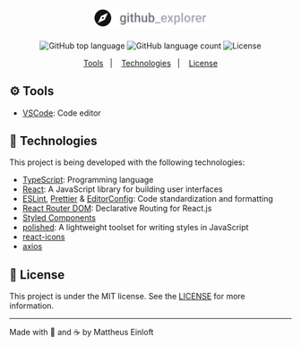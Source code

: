<h1 align="center">
  <img alt="Github Explorer"
    src="src/assets/logo.svg"
    width="200px"
  />
</h1>

<p align="center">
  <img alt="GitHub top language" src="https://img.shields.io/github/languages/top/mattheuseinloft/github-explorer?color=%230366d6">

  <img alt="GitHub language count" src="https://img.shields.io/github/languages/count/mattheuseinloft/github-explorer?color=%230366d6">

  <img alt="License" src="https://img.shields.io/github/license/mattheuseinloft/github-explorer?color=%230366d6">
</p>

<p align="center">
  <a href="#gear-tools">Tools</a>&nbsp;&nbsp;&nbsp;|&nbsp;&nbsp;&nbsp;
  <a href="#rocket-technologies">Technologies</a>&nbsp;&nbsp;&nbsp;|&nbsp;&nbsp;&nbsp;
  <a href="#memo-license">License</a>
</p>

## :gear: Tools

- [VSCode](https://code.visualstudio.com/): Code editor

## :rocket: Technologies

This project is being developed with the following technologies:

- [TypeScript](https://www.typescriptlang.org/): Programming language
- [React](https://reactjs.org/): A JavaScript library for building user interfaces
- [ESLint](https://eslint.org/), [Prettier](https://prettier.io/) & [EditorConfig](https://editorconfig.org/): Code standardization and formatting
- [React Router DOM](https://www.npmjs.com/package/react-router-dom): Declarative Routing for React.js
- [Styled Components](https://styled-components.com/)
- [polished](https://polished.js.org/): A lightweight toolset for writing styles in JavaScript
- [react-icons](https://react-icons.github.io/react-icons/)
- [axios](https://www.npmjs.com/package/axios)

## :memo: License
This project is under the MIT license. See the [LICENSE](https://github.com/mattheuseinloft/github-explorer/blob/master/LICENSE) for more information.

---

Made with 💙 and ☕ by Mattheus Einloft
